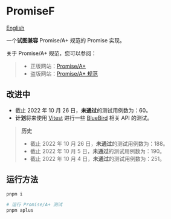 # PromiseF

[English](https://github.com/3fuyang/promise-f/)

一个**试图兼容** Promise/A+ 规范的 Promise 实现。

关于 Promise/A+ 规范，您可以参阅：

> + 正版网站：[Promise/A+](https://promisesaplus.com/)
> + 盗版网站：[Promise/A+ 规范](https://3fuyang.github.io/blog/promise-a-plus)

## 改进中

+ 截止 2022 年 10 月 26 日，**未通过**的测试用例数为：60。
+ **计划**将来使用 [Vitest](https://vitest.dev/) 进行一些 [BlueBird](https://bluebirdjs.com/) 相关 API 的测试。

> **历史**
>
> + 截止 2022 年 10 月 26 日，**未通过**的测试用例数为：188。
> + 截止 2022 年 10 月 5 日，**未通过**的测试用例数为：190。
> + 截止 2022 年 10 月 4 日，**未通过**的测试用例数为：251。

## 运行方法

```powershell
pnpm i

# 运行 Promise/A+ 测试
pnpm aplus
```
